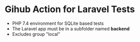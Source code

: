 # Gihub Action for Laravel Tests

* PHP 7.4 environment for SQLite based tests
* The Laravel app must be in a subfolder named **backend**
* Excludes group "local"